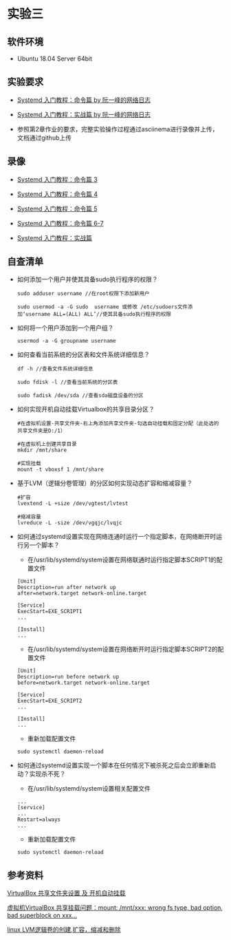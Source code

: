 # 实验三

## 软件环境

* Ubuntu 18.04 Server 64bit

## 实验要求

* [Systemd 入门教程：命令篇 by 阮一峰的网络日志](http://www.ruanyifeng.com/blog/2016/03/systemd-tutorial-commands.html)

* [Systemd 入门教程：实战篇 by 阮一峰的网络日志](http://www.ruanyifeng.com/blog/2016/03/systemd-tutorial-part-two.html)

* 参照第2章作业的要求，完整实验操作过程通过asciinema进行录像并上传，文档通过github上传
  
## 录像

* [Systemd 入门教程：命令篇 3 ](https://asciinema.org/a/8Y9tD1NwJzxXHiF3jfz4q5wBE)

* [Systemd 入门教程：命令篇 4 ](https://asciinema.org/a/S52HqCdpEuAoooqRUSetQkSCP)

* [Systemd 入门教程：命令篇 5 ](https://asciinema.org/a/6p5T5rEhNAZWebvbZlJUaFmQt)

* [Systemd 入门教程：命令篇 6-7](https://asciinema.org/a/CIjpj1bheTsx8SFNOg2L2Mhwr)

* [Systemd 入门教程：实战篇 ](https://asciinema.org/a/yTDcXWbUdvWvivcEPrPBZ7GKz)

## 自查清单

* 如何添加一个用户并使其具备sudo执行程序的权限？

  ```
  sudo adduser username //在root权限下添加新用户

  sudo usermod -a -G sudo  username 或修改 /etc/sudoers文件添加‘username ALL=(ALL) ALL’//使其具备sudo执行程序的权限
  ```

* 如何将一个用户添加到一个用户组？
  
  ```
  usermod -a -G groupname username
  ```

* 如何查看当前系统的分区表和文件系统详细信息？
  
  ```
  df -h //查看文件系统详细信息

  sudo fdisk -l //查看当前系统的分区表

  sudo fadisk /dev/sda //查看sda磁盘设备的分区
  ```

* 如何实现开机自动挂载Virtualbox的共享目录分区？
  
  ```
  #在虚拟机设置-共享文件夹-右上角添加共享文件夹-勾选自动挂载和固定分配（此处选的共享文件夹是D:/1）

  #在虚拟机上创建共享目录  
  mkdir /mnt/share

  #实现挂载  
  mount -t vboxsf 1 /mnt/share

  ```

* 基于LVM（逻辑分卷管理）的分区如何实现动态扩容和缩减容量？

  ```
  #扩容
  lvextend -L +size /dev/vgtest/lvtest
  
  #缩减容量
  lvreduce -L -size /dev/vgqjc/lvqjc
  ```

* 如何通过systemd设置实现在网络连通时运行一个指定脚本，在网络断开时运行另一个脚本？
  
     * 在/usr/lib/systemd/system设置在网络联通时运行指定脚本SCRIPT1的配置文件
  
     ```
     [Unit]
     Description=run after network up
     after=network.target network-online.target

     [Service]
     ExecStart=EXE_SCRIPT1
     ...
     
     [Install]
     ...
  ```

     * 在/usr/lib/systemd/system设置在网络断开时运行指定脚本SCRIPT2的配置文件
  
     ```
     [Unit]
     Description=run before network up
     before=network.target network-online.target

     [Service]
     ExecStart=EXE_SCRIPT2
     ...
     
     [Install]
     ...
     ```
  
     * 重新加载配置文件
    ```
    sudo systemctl daemon-reload
    ````

* 如何通过systemd设置实现一个脚本在任何情况下被杀死之后会立即重新启动？实现杀不死？

     * 在/usr/lib/systemd/system设置相关配置文件

     ```
     ...
     [service]
     ...
     Restart=always
     ...
     ```

     * 重新加载配置文件
     ```
     sudo systemctl daemon-reload
     ````
     
## 参考资料

[VirtualBox 共享文件夹设置 及 开机自动挂载](https://blog.csdn.net/ysh198554/article/details/73335844)

[虚拟机VirtualBox 共享挂载问题：mount: /mnt/xxx: wrong fs type, bad option, bad superblock on xxx...](https://blog.csdn.net/weixin_34138255/article/details/91899738)

[linux LVM逻辑卷的创建,扩容，缩减和删除](https://blog.csdn.net/qq_27281257/article/details/81603410)